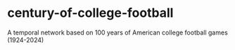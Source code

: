 # century-of-college-football
A temporal network based on 100 years of American college football games (1924-2024)
